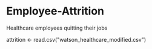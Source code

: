 # Employee-Attrition
Healthcare employees quitting their jobs

attrition <- read.csv("watson_healthcare_modified.csv")
